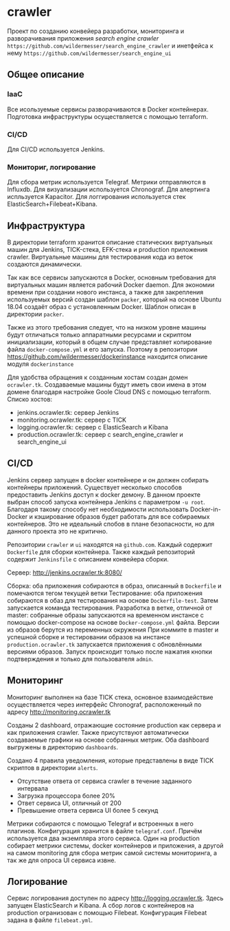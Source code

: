 # crawler
Проект по созданию конвейера разработки, мониторинга и разворачивания приложения _search engine crawler_ `https://github.com/wildermesser/search_engine_crawler` и инетфейса к нему `https://github.com/wildermesser/search_engine_ui`
## Общее описание
### IaaC
Все исользуемые сервисы разворачиваются в Docker контейнерах. Подготовка инфраструктуры осуществляется с помощью terraform.
### CI/CD
Для CI/CD используется Jenkins.
### Мониториг, логирование
Для сбора метрик используется Telegraf. Метрики отправляются в Influxdb. Для визуализации используется Chronograf. Для алертинга испльзуется Kapacitor. Для логгирования используется стек ElasticSearch+Filebeat+Kibana.
## Инфраструктура
В директории terraform хранится описание статических виртуальных машин для Jenkins, TICK-стека, EFK-стека  и production приложения crawler. Виртуальные машины для тестирования кода из веток создаются динамически.

Так как все сервисы запускаются в Docker, основным требования для виртуальных машин является рабочий Docker daemon. Для экономии времени при создании нового инстанса, а также для закрепления используемых версий создан шаблон `packer`, который на основе Ubuntu 18.04 создаёт образ с установленным Docker. Шаблон описан в директории `packer`.

Также из этого требования следует, что на низком уровне машины будут отличаться только аппаратными ресурсами и скриптом инициализации, который в  общем случае представляет копирование файла `docker-compose.yml` и его запуска. Поэтому  в репозитории https://github.com/wildermesser/dockerinstance находится описание модуля `dockerinstance`

Для удобства обращения к созданным хостам создан домен `ocrawler.tk`. Создаваемые машины будут иметь свои имена в этом домене благодаря настройке Goole Cloud DNS с помощью terraform. Списко хостов:
 - jenkins.ocrawler.tk: сервер Jenkins
 - monitoring.ocrawler.tk: сервер с TICK
 - logging.ocrawler.tk: сервер с ElasticSearch и Kibana
 - production.ocrawler.tk: сервер с search_engine_crawler и search_engine_ui

## CI/CD
Jenkins сервер запущен в docker контейнере и он должен собирать контейнеры приложений. Существует несколько способов предоставить Jenkins доступ к docker демону. В данном проекте выбран способ запуска контейнера Jenkins с параметром `-u root`. Благодаря такому способу нет необходимости использовать Docker-in-Docker и кэширование образов будет работать для все собираемых контейнеров. Это не идеальный спобов в плане безопасности, но для данного проекта это не критично.

Репозитории `crawler` и `ui` находятся на `github.com`. Каждый содержит `Dockerfile` для сборки контейнера. Также каждый репозиторий содержит `Jenkinsfile` с описанием конвейера сборки.

Сервер: http://jenkins.ocrawler.tk:8080/

Сборка: оба приложения собираются в образ, описанный в `Dockerfile` и помечаются тегом текущей ветки
Тестирование: оба приложения собираются в обаз для тестирования на основе `Dockerfile-test`. Затем запускается команда тестирования.
Разработка в ветке, отличной от master: собранные образы запускаются на временном инстансе с помощью docker-compose на основе `Docker-compose.yml` файла. Версии из образов берутся из переменных окружения
При коммите в master и успешной сборке и тестировании образов на инстансе `production.ocrawler.tk` запускается приложения с обновлёнными версиями образов. Запуск происходит только после нажатия кнопки подтверждения и только для пользователя `admin`.

## Мониторинг
Мониторинг выполнен на базе TICK стека, основное взаимодействие осуществляется через интерфейс Chronograf, расположенный по адресу http://monitoring.ocrawler.tk

Созданы 2 dashboard, отражающие состояние production как сервера и как приложения crawler. Также присутствуют автоматически создаваемые графики на основе собранных метрик. Оба dashboard выгружены в директорию `dashboards`.

Создано 4 правила уведомления, которые представлены в виде TICK скриптов в директории `alerts`.
  - Отсутствие ответа от сервиса crawler в течение заданного интервала
  - Загрузка процессора более 20%
  - Ответ сервиса UI, отличный от 200
  - Превышение ответа сервиса UI более 5 секунд

Метрики собираются с помощью Telegraf и встроенных в него плагинов. Конфигурация хранится в файле `telegraf.conf`. Причём используется два экземпляра этого сервиса. Один на production собирает метрики системы, docker контейнеров и приложения, а другой на самом monitoring для сбора метрик самой системы мониторинга, а так же для опроса UI сервиса извне.

## Логирование
Сервис логирования доступен по адресу http://logging.ocrawler.tk. Здесь запущен ElasticSearch и Kibana. А сбор логов с контейнеров на production огранизован с помощью Filebeat. Конфигурация Filebeat задана в файле `filebeat.yml`.
